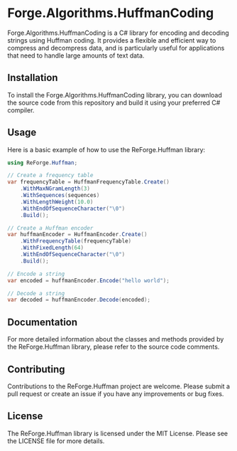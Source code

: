 # Forge.Algorithms.HuffmanCoding

Forge.Algorithms.HuffmanCoding is a C# library for encoding and decoding strings using Huffman coding. It provides a flexible and efficient way to compress and decompress data, and is particularly useful for applications that need to handle large amounts of text data.

## Installation

To install the Forge.Algorithms.HuffmanCoding library, you can download the source code from this repository and build it using your preferred C# compiler.

## Usage

Here is a basic example of how to use the ReForge.Huffman library:

```csharp
using ReForge.Huffman;

// Create a frequency table
var frequencyTable = HuffmanFrequencyTable.Create()
    .WithMaxNGramLength(3)
    .WithSequences(sequences)
    .WithLengthWeight(10.0)
    .WithEndOfSequenceCharacter("\0")
    .Build();

// Create a Huffman encoder
var huffmanEncoder = HuffmanEncoder.Create()
    .WithFrequencyTable(frequencyTable)
    .WithFixedLength(64)
    .WithEndOfSequenceCharacter("\0")
    .Build();

// Encode a string
var encoded = huffmanEncoder.Encode("hello world");

// Decode a string
var decoded = huffmanEncoder.Decode(encoded);
```

## Documentation

For more detailed information about the classes and methods provided by the ReForge.Huffman library, please refer to the source code comments.

## Contributing

Contributions to the ReForge.Huffman project are welcome. Please submit a pull request or create an issue if you have any improvements or bug fixes.

## License

The ReForge.Huffman library is licensed under the MIT License. Please see the LICENSE file for more details.
